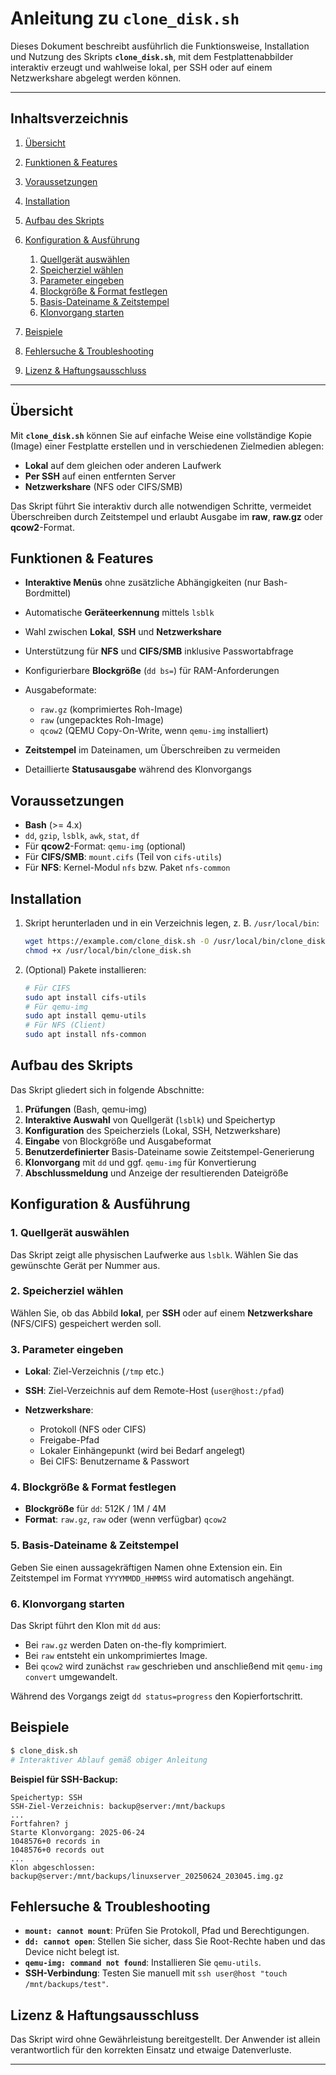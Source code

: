 # Anleitung zu `clone_disk.sh`

Dieses Dokument beschreibt ausführlich die Funktionsweise, Installation und Nutzung des Skripts **`clone_disk.sh`**, mit dem Festplattenabbilder interaktiv erzeugt und wahlweise lokal, per SSH oder auf einem Netzwerkshare abgelegt werden können.

---

## Inhaltsverzeichnis

1. [Übersicht](#übersicht)
2. [Funktionen & Features](#funktionen--features)
3. [Voraussetzungen](#voraussetzungen)
4. [Installation](#installation)
5. [Aufbau des Skripts](#aufbau-des-skripts)
6. [Konfiguration & Ausführung](#konfiguration--ausführung)

   1. [Quellgerät auswählen](#1-quellgerät-auswählen)
   2. [Speicherziel wählen](#2-speicherziel-wählen)
   3. [Parameter eingeben](#3-parameter-eingeben)
   4. [Blockgröße & Format festlegen](#4-blockgröße--format-festlegen)
   5. [Basis-Dateiname & Zeitstempel](#5-basis-dateiname--zeitstempel)
   6. [Klonvorgang starten](#6-klonvorgang-starten)
7. [Beispiele](#beispiele)
8. [Fehlersuche & Troubleshooting](#fehlersuche--troubleshooting)
9. [Lizenz & Haftungsausschluss](#lizenz--haftungsausschluss)

---

## Übersicht

Mit **`clone_disk.sh`** können Sie auf einfache Weise eine vollständige Kopie (Image) einer Festplatte erstellen und in verschiedenen Zielmedien ablegen:

* **Lokal** auf dem gleichen oder anderen Laufwerk
* **Per SSH** auf einen entfernten Server
* **Netzwerkshare** (NFS oder CIFS/SMB)

Das Skript führt Sie interaktiv durch alle notwendigen Schritte, vermeidet Überschreiben durch Zeitstempel und erlaubt Ausgabe im **raw**, **raw\.gz** oder **qcow2**-Format.

## Funktionen & Features

* **Interaktive Menüs** ohne zusätzliche Abhängigkeiten (nur Bash-Bordmittel)
* Automatische **Geräteerkennung** mittels `lsblk`
* Wahl zwischen **Lokal**, **SSH** und **Netzwerkshare**
* Unterstützung für **NFS** und **CIFS/SMB** inklusive Passwortabfrage
* Konfigurierbare **Blockgröße** (`dd bs=`) für RAM-Anforderungen
* Ausgabeformate:

  * `raw.gz` (komprimiertes Roh-Image)
  * `raw` (ungepacktes Roh-Image)
  * `qcow2` (QEMU Copy-On-Write, wenn `qemu-img` installiert)
* **Zeitstempel** im Dateinamen, um Überschreiben zu vermeiden
* Detaillierte **Statusausgabe** während des Klonvorgangs

## Voraussetzungen

* **Bash** (>= 4.x)
* `dd`, `gzip`, `lsblk`, `awk`, `stat`, `df`
* Für **qcow2**-Format: `qemu-img` (optional)
* Für **CIFS/SMB**: `mount.cifs` (Teil von `cifs-utils`)
* Für **NFS**: Kernel-Modul `nfs` bzw. Paket `nfs-common`

## Installation

1. Skript herunterladen und in ein Verzeichnis legen, z. B. `/usr/local/bin`:

   ```bash
   wget https://example.com/clone_disk.sh -O /usr/local/bin/clone_disk.sh
   chmod +x /usr/local/bin/clone_disk.sh
   ```
2. (Optional) Pakete installieren:

   ```bash
   # Für CIFS
   sudo apt install cifs-utils
   # Für qemu-img
   sudo apt install qemu-utils
   # Für NFS (Client)
   sudo apt install nfs-common
   ```

## Aufbau des Skripts

Das Skript gliedert sich in folgende Abschnitte:

1. **Prüfungen** (Bash, qemu-img)
2. **Interaktive Auswahl** von Quellgerät (`lsblk`) und Speichertyp
3. **Konfiguration** des Speicherziels (Lokal, SSH, Netzwerkshare)
4. **Eingabe** von Blockgröße und Ausgabeformat
5. **Benutzerdefinierter** Basis-Dateiname sowie Zeitstempel-Generierung
6. **Klonvorgang** mit `dd` und ggf. `qemu-img` für Konvertierung
7. **Abschlussmeldung** und Anzeige der resultierenden Dateigröße

## Konfiguration & Ausführung

### 1. Quellgerät auswählen

Das Skript zeigt alle physischen Laufwerke aus `lsblk`. Wählen Sie das gewünschte Gerät per Nummer aus.

### 2. Speicherziel wählen

Wählen Sie, ob das Abbild **lokal**, per **SSH** oder auf einem **Netzwerkshare** (NFS/CIFS) gespeichert werden soll.

### 3. Parameter eingeben

* **Lokal**: Ziel-Verzeichnis (`/tmp` etc.)
* **SSH**: Ziel-Verzeichnis auf dem Remote-Host (`user@host:/pfad`)
* **Netzwerkshare**:

  * Protokoll (NFS oder CIFS)
  * Freigabe-Pfad
  * Lokaler Einhängepunkt (wird bei Bedarf angelegt)
  * Bei CIFS: Benutzername & Passwort

### 4. Blockgröße & Format festlegen

* **Blockgröße** für `dd`: 512K / 1M / 4M
* **Format**: `raw.gz`, `raw` oder (wenn verfügbar) `qcow2`

### 5. Basis-Dateiname & Zeitstempel

Geben Sie einen aussagekräftigen Namen ohne Extension ein. Ein Zeitstempel im Format `YYYYMMDD_HHMMSS` wird automatisch angehängt.

### 6. Klonvorgang starten

Das Skript führt den Klon mit `dd` aus:

* Bei `raw.gz` werden Daten on-the-fly komprimiert.
* Bei `raw` entsteht ein unkomprimiertes Image.
* Bei `qcow2` wird zunächst `raw` geschrieben und anschließend mit `qemu-img convert` umgewandelt.

Während des Vorgangs zeigt `dd status=progress` den Kopierfortschritt.

## Beispiele

```bash
$ clone_disk.sh
# Interaktiver Ablauf gemäß obiger Anleitung
```

**Beispiel für SSH-Backup:**

```text
Speichertyp: SSH
SSH-Ziel-Verzeichnis: backup@server:/mnt/backups
...
Fortfahren? j
Starte Klonvorgang: 2025-06-24
1048576+0 records in
1048576+0 records out
...
Klon abgeschlossen: backup@server:/mnt/backups/linuxserver_20250624_203045.img.gz
```

## Fehlersuche & Troubleshooting

* **`mount: cannot mount`**: Prüfen Sie Protokoll, Pfad und Berechtigungen.
* **`dd: cannot open`**: Stellen Sie sicher, dass Sie Root-Rechte haben und das Device nicht belegt ist.
* **`qemu-img: command not found`**: Installieren Sie `qemu-utils`.
* **SSH-Verbindung**: Testen Sie manuell mit `ssh user@host "touch /mnt/backups/test"`.

## Lizenz & Haftungsausschluss

Das Skript wird ohne Gewährleistung bereitgestellt. Der Anwender ist allein verantwortlich für den korrekten Einsatz und etwaige Datenverluste.

---

